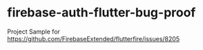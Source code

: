 # firebase-auth-flutter-bug-proof
Project Sample for https://github.com/FirebaseExtended/flutterfire/issues/8205
